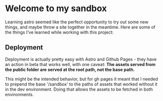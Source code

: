 # Welcome to my sandbox

Learning astro seemed like the perfect opportunity to try out some new things, and maybe throw a site together in the meantime. Here are some of the things I've learned while working with this project:

## Deployment

Deployment is actually pretty easy with Astro and Github Pages - they have an action in beta that works well, with one caveat: **The assets served from the public folder are served at the root path, not the base path.**

This might be the intended behavior, but for gh pages it meant that I needed to prepend the base '/sandbox' to the paths of assets that worked without it in the dev environment. Doing that allows the assets to be fetched in both environments.

